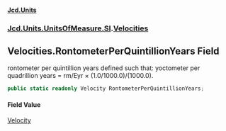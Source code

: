 #### [Jcd.Units](index 'index')
### [Jcd.Units.UnitsOfMeasure.SI](Jcd.Units.UnitsOfMeasure.SI 'Jcd.Units.UnitsOfMeasure.SI').[Velocities](Velocities 'Jcd.Units.UnitsOfMeasure.SI.Velocities')

## Velocities.RontometerPerQuintillionYears Field

rontometer per quintillion years defined such that: yoctometer per quadrillion years = rm/Eyr ×
(1.0/1000.0)/(1000.0).

```csharp
public static readonly Velocity RontometerPerQuintillionYears;
```

#### Field Value
[Velocity](Velocity 'Jcd.Units.UnitTypes.Velocity')